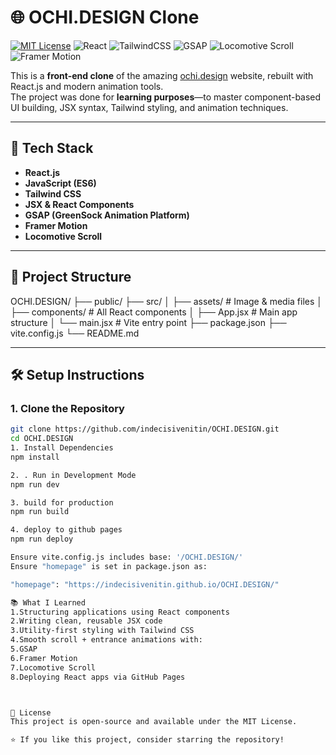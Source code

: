 # 🌐 OCHI.DESIGN Clone

[![MIT License](https://img.shields.io/badge/License-MIT-blue.svg?style=flat-square)](LICENSE)
![React](https://img.shields.io/badge/Built%20With-React-61DAFB?style=flat-square&logo=react&logoColor=white)
![TailwindCSS](https://img.shields.io/badge/TailwindCSS-38B2AC?style=flat-square&logo=tailwind-css&logoColor=white)
![GSAP](https://img.shields.io/badge/GSAP-88CE02?style=flat-square&logo=greensock&logoColor=white)
![Locomotive Scroll](https://img.shields.io/badge/Locomotive--Scroll-black?style=flat-square)
![Framer Motion](https://img.shields.io/badge/Framer--Motion-0055FF?style=flat-square)

This is a **front-end clone** of the amazing [ochi.design](https://ochi.design) website, rebuilt with React.js and modern animation tools.  
The project was done for **learning purposes**—to master component-based UI building, JSX syntax, Tailwind styling, and animation techniques.

---

## 🚀 Tech Stack

- **React.js**
- **JavaScript (ES6)**
- **Tailwind CSS**
- **JSX & React Components**
- **GSAP (GreenSock Animation Platform)**
- **Framer Motion**
- **Locomotive Scroll**

---

## 📁 Project Structure

OCHI.DESIGN/
├── public/
├── src/
│ ├── assets/ # Image & media files
│ ├── components/ # All React components
│ ├── App.jsx # Main app structure
│ └── main.jsx # Vite entry point
├── package.json
├── vite.config.js
└── README.md




---

## 🛠️ Setup Instructions

### 1. Clone the Repository
```bash
git clone https://github.com/indecisivenitin/OCHI.DESIGN.git
cd OCHI.DESIGN
1. Install Dependencies
npm install

2. . Run in Development Mode
npm run dev

3. build for production
npm run build

4. deploy to github pages 
npm run deploy

Ensure vite.config.js includes base: '/OCHI.DESIGN/'
Ensure "homepage" is set in package.json as:

"homepage": "https://indecisivenitin.github.io/OCHI.DESIGN/"

📚 What I Learned
1.Structuring applications using React components
2.Writing clean, reusable JSX code
3.Utility-first styling with Tailwind CSS
4.Smooth scroll + entrance animations with:
5.GSAP
6.Framer Motion
7.Locomotive Scroll
8.Deploying React apps via GitHub Pages



📃 License
This project is open-source and available under the MIT License.

⭐ If you like this project, consider starring the repository!



